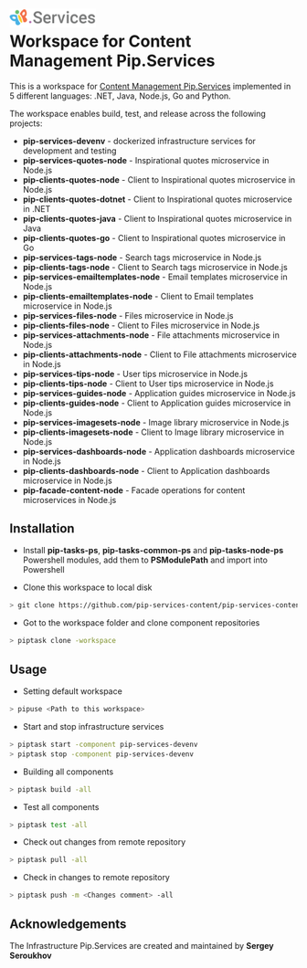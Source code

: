 # <img src="https://github.com/pip-services/pip-services/raw/master/design/Logo.png" alt="Pip.Services Logo" style="max-width:30%"> <br/> Workspace for Content Management Pip.Services

This is a workspace for [Content Management Pip.Services](https://github.com/pip-services-content) 
implemented in 5 different languages: .NET, Java, Node.js, Go and Python.

The workspace enables build, test, and release across the following projects:

- **pip-services-devenv** - dockerized infrastructure services for development and testing
- **pip-services-quotes-node** - Inspirational quotes microservice in Node.js
- **pip-clients-quotes-node** - Client to Inspirational quotes microservice in Node.js
- **pip-clients-quotes-dotnet** - Client to Inspirational quotes microservice in .NET
- **pip-clients-quotes-java** - Client to Inspirational quotes microservice in Java
- **pip-clients-quotes-go** - Client to Inspirational quotes microservice in Go
- **pip-services-tags-node** - Search tags microservice in Node.js
- **pip-clients-tags-node** - Client to Search tags microservice in Node.js
- **pip-services-emailtemplates-node** - Email templates microservice in Node.js
- **pip-clients-emailtemplates-node** - Client to Email templates microservice in Node.js
- **pip-services-files-node** - Files microservice in Node.js
- **pip-clients-files-node** - Client to Files microservice in Node.js
- **pip-services-attachments-node** - File attachments microservice in Node.js
- **pip-clients-attachments-node** - Client to File attachments microservice in Node.js
- **pip-services-tips-node** - User tips microservice in Node.js
- **pip-clients-tips-node** - Client to User tips microservice in Node.js
- **pip-services-guides-node** - Application guides microservice in Node.js
- **pip-clients-guides-node** - Client to Application guides microservice in Node.js
- **pip-services-imagesets-node** - Image library microservice in Node.js
- **pip-clients-imagesets-node** - Client to Image library microservice in Node.js
- **pip-services-dashboards-node** - Application dashboards microservice in Node.js
- **pip-clients-dashboards-node** - Client to Application dashboards microservice in Node.js
- **pip-facade-content-node** - Facade operations for content microservices in Node.js

## Installation

- Install **pip-tasks-ps**, **pip-tasks-common-ps** and **pip-tasks-node-ps** Powershell modules, 
add them to **PSModulePath** and import into Powershell

- Clone this workspace to local disk
```bash
> git clone https://github.com/pip-services-content/pip-services-content-ws.git
```

- Got to the workspace folder and clone component repositories
```bash
> piptask clone -workspace
```

## Usage

- Setting default workspace
```bash
> pipuse <Path to this workspace>
```

- Start and stop infrastructure services
```bash
> piptask start -component pip-services-devenv
> piptask stop -component pip-services-devenv
```

- Building all components
```bash
> piptask build -all
```

- Test all components
``` bash
> piptask test -all
```

- Check out changes from remote repository
```bash
> piptask pull -all
```

- Check in changes to remote repository
```bash
> piptask push -m <Changes comment> -all
```

## Acknowledgements

The Infrastructure Pip.Services are created and maintained by **Sergey Seroukhov**
